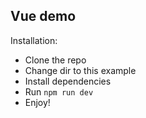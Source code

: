 ## Vue demo 

Installation:

- Clone the repo
- Change dir to this example
- Install dependencies
- Run `npm run dev`
- Enjoy!
